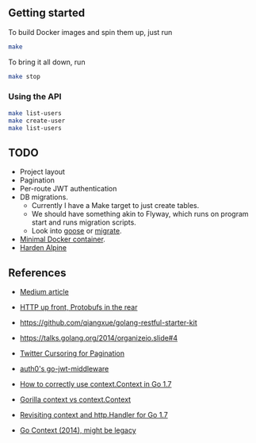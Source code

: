 ## Getting started
To build Docker images and spin them up, just run
```bash
make
```

To bring it all down, run
```bash
make stop
```

### Using the API
```bash
make list-users
make create-user
make list-users
```

## TODO
- Project layout
- Pagination
- Per-route JWT authentication
- DB migrations.
  - Currently I have a Make target to just create tables.
  - We should have something akin to Flyway, which runs on program start and runs migration scripts.
  - Look into [goose](https://github.com/pressly/goose) or [migrate](https://github.com/mattes/migrate).
- [Minimal Docker container](https://blog.codeship.com/building-minimal-docker-containers-for-go-applications/).
- [Harden Alpine](https://gist.github.com/jumanjiman/f9d3db977846c163df12)

## References
* [Medium article](https://medium.com/@kelvinpfw/building-and-testing-a-rest-api-in-golang-using-gorilla-mux-and-mysql-1f0518818ff6)
* [HTTP up front, Protobufs in the rear](https://github.com/harlow/go-micro-services)
* https://github.com/qiangxue/golang-restful-starter-kit
* https://talks.golang.org/2014/organizeio.slide#4
* [Twitter Cursoring for Pagination](https://developer.twitter.com/en/docs/basics/cursoring)

* [auth0's go-jwt-middleware](https://github.com/auth0/go-jwt-middleware)

* [How to correctly use context.Context in Go 1.7](https://medium.com/@cep21/how-to-correctly-use-context-context-in-go-1-7-8f2c0fafdf39)
* [Gorilla context vs context.Context](https://github.com/gorilla/context/issues/32)
* [Revisiting context and http.Handler for Go 1.7](https://joeshaw.org/revisiting-context-and-http-handler-for-go-17/)
* [Go Context (2014), might be legacy](https://blog.golang.org/context)